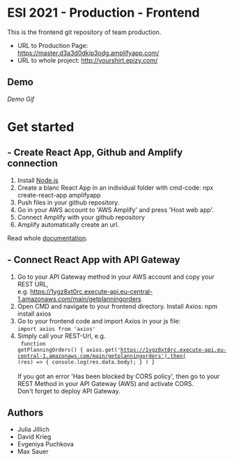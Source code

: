 # ESI 2021 - Production - Frontend

This is the frontend git repository of team production. 

- URL to Production Page: https://master.d3a3d0dkip3odg.amplifyapp.com/
- URL to whole project: http://yourshirt.epizy.com/

## Demo

*Demo Gif*

# Get started
## - Create React App, Github and Amplify connection
1. Install <a href="https://nodejs.org/en/download/">Node.js</a>
2. Create a blanc React App in an individual folder with cmd-code: npx create-react-app amplifyapp
3. Push files in your github repository.
4. Go in your AWS account to 'AWS Amplify' and press 'Host web app'.
5. Connect Amplify with your github repository
6. Amplify automatically create an url. 

Read whole <a href="https://aws.amazon.com/de/getting-started/hands-on/deploy-react-app-cicd-amplify/">documentation</a>.

## - Connect React App with API Gateway
1. Go to your API Gateway method in your AWS account and copy your REST URL,</br> e.g. https://1ygz8xt0rc.execute-api.eu-central-1.amazonaws.com/main/getplanningorders
2. Open CMD and navigate to your frontend directory. Install Axios: npm install axios
3. Go to your frontend code and import Axios in your js file:</br> <code>import axios from 'axios'</code></br>
4. Simply call your REST-Url, e.g. </br><code>
  function getPlanningOrders()
{
  axios.get('https://1ygz8xt0rc.execute-api.eu-central-1.amazonaws.com/main/getplanningorders').then(
    (res) => {
      console.log(res.data.body);
    }
  )
}</code>
<br></br>
If you got an error 'Has been blocked by CORS policy', then go to your REST Method in your API Gateway (AWS) and activate CORS.</br>
Don't forget to deploy API Gateway.

## Authors

- Julia Jillich
- David Krieg
- Evgeniya Puchkova
- Max Sauer




